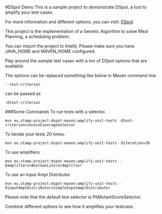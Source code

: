 #DSpot Demo
This is a sample project to demonstrate DSpot, a tool to amplify your test cases.

For more information and different options, you can visit:
[DSpot](https://github.com/STAMP-project/dspot)

This project is the implementation of a Genetic Algorithm to solve Meal Planning, a scheduling problem.

You can import the project to Intellij. Please make sure you have JAVA_HOME and MAVEN_HOME configured.

Play around the sample test cases with a ton of DSpot options that are available.

The options can be replaced something like below in Maven command line.

```
--test-criterion
```
can be passed as
```
-Dtest-criterion
``` 

###Some Commands
To run tests with a selector.
```
mvn eu.stamp-project:dspot-maven:amplify-unit-tests -Dtest-criterion=JacocoCoverageSelector
```

To iterate your tests 20 times.
```
mvn eu.stamp-project:dspot-maven:amplify-unit-tests -Diteration=20
```

To use amplifiers
```
mvn eu.stamp-project:dspot-maven:amplify-unit-tests -Damplifiers=BooleanLiteralAmplifier
```

To use an Input Ampl Distributor
```
mvn eu.stamp-project:dspot-maven:amplify-unit-tests -DinputAmplDistributor=SimpleInputAmplDistributor
```

Please note that the default test selector is PitMutantScoreSelector. 

Combine different options to see how it amplifies your testcase.
